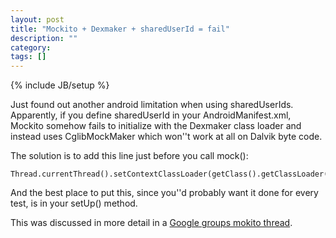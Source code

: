 ```yaml
---
layout: post
title: "Mockito + Dexmaker + sharedUserId = fail"
description: ""
category:
tags: []
---
```

{% include JB/setup %}

Just found out another android limitation when using sharedUserIds.
Apparently, if you define sharedUserId in your AndroidManifest.xml,
Mockito somehow fails to initialize with the Dexmaker class loader and
instead uses CglibMockMaker which won''t work at all on Dalvik byte code.

The solution is to add this line just before you call mock():

    Thread.currentThread().setContextClassLoader(getClass().getClassLoader());

And the best place to put this, since you''d probably want it done for every test,
is in your setUp() method.

This was discussed in more detail in a [Google groups mokito thread](https://groups.google.com/forum/#!topic/mockito/Z2c71TqrdyA).



